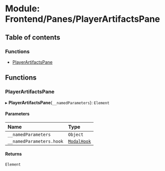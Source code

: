 # Module: Frontend/Panes/PlayerArtifactsPane

## Table of contents

### Functions

- [PlayerArtifactsPane](Frontend_Panes_PlayerArtifactsPane.md#playerartifactspane)

## Functions

### PlayerArtifactsPane

▸ **PlayerArtifactsPane**(`__namedParameters`): `Element`

#### Parameters

| Name                     | Type                                                 |
| :----------------------- | :--------------------------------------------------- |
| `__namedParameters`      | `Object`                                             |
| `__namedParameters.hook` | [`ModalHook`](Frontend_Views_ModalPane.md#modalhook) |

#### Returns

`Element`
